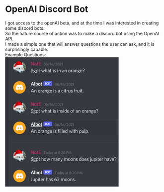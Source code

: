 # OpenAI Discord Bot
I got access to the openAI beta, and at the time I was interested in creating some discord bots.  
So the nature course of action was to make a discord bot using the OpenAI API.  
I made a simple one that will answer questions the user can ask, and it is surprisingly capable.  
Example Questions:  
![Example](Example.png)
